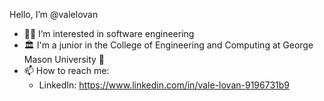 Hello, I’m @valelovan

- 👨‍💻 I’m interested in software engineering 
- 🏛 I'm a junior in the College of Engineering and Computing at George Mason University 🔰
- 📫 How to reach me:
   - LinkedIn: https://www.linkedin.com/in/vale-lovan-9196731b9

<!---
valelovan/valelovan is a ✨ special ✨ repository because its `README.md` (this file) appears on your GitHub profile.
You can click the Preview link to take a look at your changes.
--->
